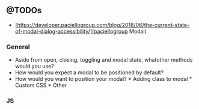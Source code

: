 ## @TODOs
* [https://developer.paciellogroup.com/blog/2018/06/the-current-state-of-modal-dialog-accessibility/](paciellogroup Modal)

### General
 * Aside from open, closing, toggling and modal state, whatother methods would you use?
 * How would you expect a modal to be positioned by default?
 * How would you want to position your modal? * Adding class to modal * Custom CSS * Other

### JS
